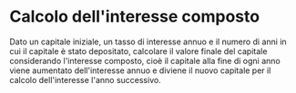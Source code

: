 # Calcolo dell'interesse composto
Dato un capitale iniziale, un tasso di interesse annuo e il numero di anni in cui il capitale è stato depositato, calcolare il valore finale del capitale considerando l'interesse composto, cioè il capitale alla fine di ogni anno viene aumentato dell'interesse annuo e diviene il nuovo capitale per il calcolo dell'interesse l'anno successivo.
